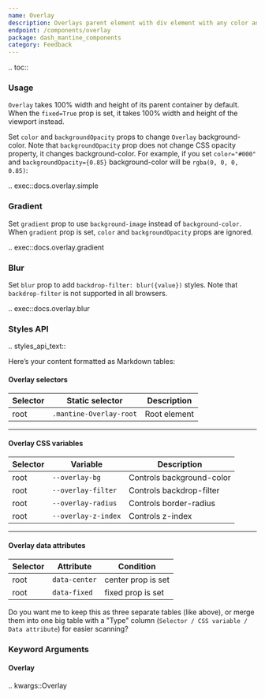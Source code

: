 ```yaml
---
name: Overlay
description: Overlays parent element with div element with any color and opacity
endpoint: /components/overlay
package: dash_mantine_components
category: Feedback
---
```


.. toc::

### Usage

`Overlay` takes 100% width and height of its parent container by default. When the `fixed=True` prop is set, it takes 100%
width and height of the viewport instead.

Set `color` and `backgroundOpacity` props to change `Overlay` background-color.
Note that `backgroundOpacity` prop does not change CSS opacity property, it changes background-color. For example, 
if you set `color="#000"` and `backgroundOpacity={0.85}` background-color will be `rgba(0, 0, 0, 0.85)`:


.. exec::docs.overlay.simple

### Gradient
Set `gradient` prop to use `background-image` instead of `background-color`. When `gradient` prop is set, `color`
and `backgroundOpacity` props are ignored.

.. exec::docs.overlay.gradient

### Blur
Set `blur` prop to add `backdrop-filter: blur({value})` styles. Note that `backdrop-filter` is not supported in all browsers.

.. exec::docs.overlay.blur


### Styles API

.. styles_api_text::

Here’s your content formatted as Markdown tables:

#### Overlay selectors

| Selector | Static selector       | Description  |
| -------- | --------------------- | ------------ |
| root     | `.mantine-Overlay-root` | Root element |

---

#### Overlay CSS variables

| Selector | Variable          | Description               |
| -------- | ----------------- | ------------------------- |
| root     | `--overlay-bg`      | Controls background-color |
| root     | `--overlay-filter`  | Controls backdrop-filter  |
| root     | `--overlay-radius`  | Controls border-radius    |
| root     | `--overlay-z-index` | Controls z-index          |

---

#### Overlay data attributes

| Selector | Attribute   | Condition          |
| -------- | ----------- | ------------------ |
| root     | `data-center` | center prop is set |
| root     | `data-fixed`  | fixed prop is set  |

Do you want me to keep this as three separate tables (like above), or merge them into one big table with a "Type" column (`Selector / CSS variable / Data attribute`) for easier scanning?


### Keyword Arguments

#### Overlay

.. kwargs::Overlay


